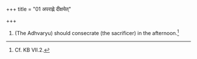 +++
title = "01 अपराह्णे दीक्षयेत्"

+++
1. (The Adhvaryu) should consecrate (the sacrificer) in the afternoon.[^1]

[^1]: Cf. KB VII.2.
